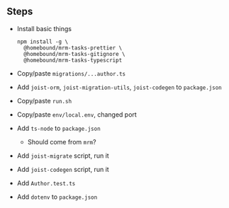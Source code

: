 ## Steps

- Install basic things

  ```shell
  npm install -g \
    @homebound/mrm-tasks-prettier \
    @homebound/mrm-tasks-gitignore \
    @homebound/mrm-tasks-typescript
  ```

- Copy/paste `migrations/...author.ts`
- Add `joist-orm`, `joist-migration-utils`, `joist-codegen` to `package.json`
- Copy/paste `run.sh`
- Copy/paste `env/local.env`, changed port
- Add `ts-node` to `package.json`
  - Should come from `mrm`?
- Add `joist-migrate` script, run it
- Add `joist-codegen` script, run it
- Add `Author.test.ts`
- Add `dotenv` to `package.json`
